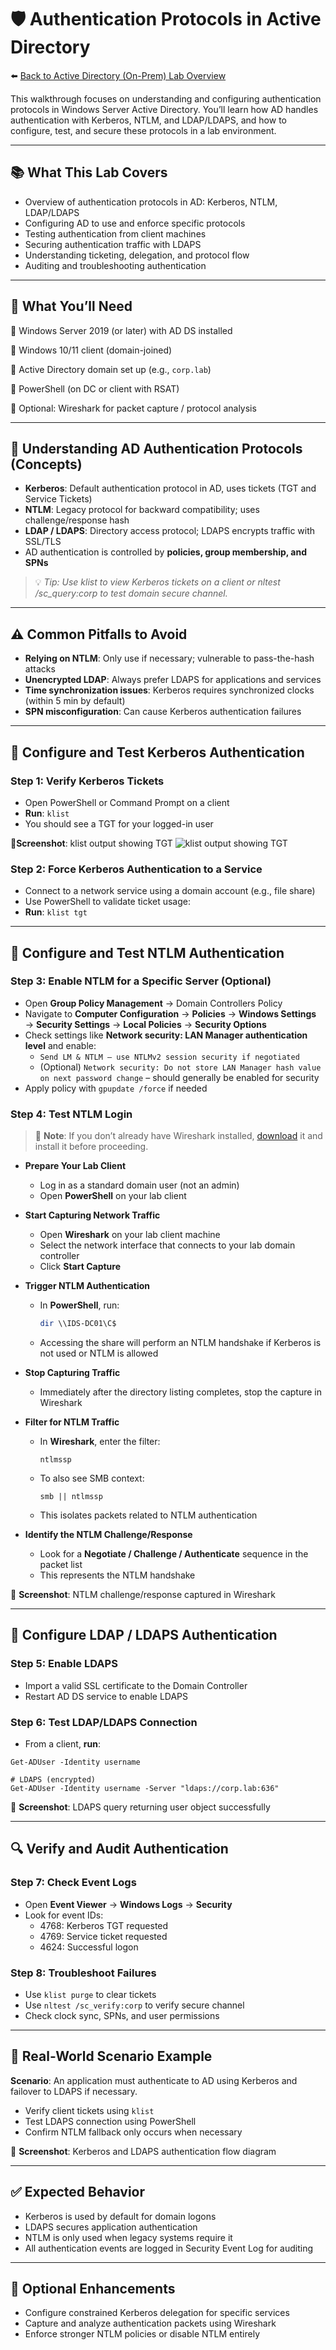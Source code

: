 # 🛡️ Authentication Protocols in Active Directory

⬅️ [Back to Active Directory (On-Prem) Lab Overview](./README.md)

This walkthrough focuses on understanding and configuring authentication protocols in Windows Server Active Directory. You’ll learn how AD handles authentication with Kerberos, NTLM, and LDAP/LDAPS, and how to configure, test, and secure these protocols in a lab environment.

---

## 📚 What This Lab Covers

- Overview of authentication protocols in AD: Kerberos, NTLM, LDAP/LDAPS
- Configuring AD to use and enforce specific protocols
- Testing authentication from client machines
- Securing authentication traffic with LDAPS
- Understanding ticketing, delegation, and protocol flow
- Auditing and troubleshooting authentication

---

## 📝 What You’ll Need

🔹 Windows Server 2019 (or later) with AD DS installed

🔹 Windows 10/11 client (domain-joined)

🔹 Active Directory domain set up (e.g., `corp.lab`)

🔹 PowerShell (on DC or client with RSAT)

🔹 Optional: Wireshark for packet capture / protocol analysis

---

## 📖 Understanding AD Authentication Protocols (Concepts)

- **Kerberos**: Default authentication protocol in AD, uses tickets (TGT and Service Tickets)
- **NTLM**: Legacy protocol for backward compatibility; uses challenge/response hash
- **LDAP / LDAPS**: Directory access protocol; LDAPS encrypts traffic with SSL/TLS
- AD authentication is controlled by **policies, group membership, and SPNs**
> 💡 *Tip: Use klist to view Kerberos tickets on a client or nltest /sc_query:corp to test domain secure channel.*

---

## ⚠️ Common Pitfalls to Avoid

- **Relying on NTLM**: Only use if necessary; vulnerable to pass-the-hash attacks
- **Unencrypted LDAP**: Always prefer LDAPS for applications and services
- **Time synchronization issues**: Kerberos requires synchronized clocks (within 5 min by default)
- **SPN misconfiguration**: Can cause Kerberos authentication failures

---

## 🔧 Configure and Test Kerberos Authentication

### Step 1: Verify Kerberos Tickets
- Open PowerShell or Command Prompt on a client
- **Run**: `klist`
- You should see a TGT for your logged-in user

📸**Screenshot**: klist output showing TGT
![klist output showing TGT](./screenshots/auth-protocols/01klist-output-tgt.png)

### Step 2: Force Kerberos Authentication to a Service

- Connect to a network service using a domain account (e.g., file share)
- Use PowerShell to validate ticket usage:
 - **Run**: `klist tgt`

---

## 🔧 Configure and Test NTLM Authentication

### Step 3: Enable NTLM for a Specific Server (Optional)

- Open **Group Policy Management** → Domain Controllers Policy
- Navigate to **Computer Configuration** → **Policies** → **Windows Settings** → **Security Settings** → **Local Policies** → **Security Options**
- Check settings like **Network security: LAN Manager authentication level** and enable:
  - `Send LM & NTLM – use NTLMv2 session security if negotiated`
  - (Optional) `Network security: Do not store LAN Manager hash value on next password change` – should generally be enabled for security
- Apply policy with `gpupdate /force` if needed

### Step 4: Test NTLM Login

> 📒 **Note**: If you don’t already have Wireshark installed, [download](https://www.wireshark.org/download.html) it and install it before proceeding.

- **Prepare Your Lab Client**  
  - Log in as a standard domain user (not an admin)  
  - Open **PowerShell** on your lab client

- **Start Capturing Network Traffic**  
  - Open **Wireshark** on your lab client machine  
  - Select the network interface that connects to your lab domain controller  
  - Click **Start Capture**

- **Trigger NTLM Authentication**  
  - In **PowerShell**, run:  
    ```powershell
    dir \\IDS-DC01\C$
    ```  
  - Accessing the share will perform an NTLM handshake if Kerberos is not used or NTLM is allowed

- **Stop Capturing Traffic**  
  - Immediately after the directory listing completes, stop the capture in Wireshark

- **Filter for NTLM Traffic**  
  - In **Wireshark**, enter the filter:  
    ```
    ntlmssp
    ```  
  - To also see SMB context:  
    ```
    smb || ntlmssp
    ```  
  - This isolates packets related to NTLM authentication

- **Identify the NTLM Challenge/Response**  
  - Look for a **Negotiate / Challenge / Authenticate** sequence in the packet list  
  - This represents the NTLM handshake


📸 **Screenshot**: NTLM challenge/response captured in Wireshark

---

## 🔧 Configure LDAP / LDAPS Authentication

### Step 5: Enable LDAPS

- Import a valid SSL certificate to the Domain Controller
- Restart AD DS service to enable LDAPS

### Step 6: Test LDAP/LDAPS Connection

- From a client, **run**:
```# LDAP (unencrypted)
Get-ADUser -Identity username

# LDAPS (encrypted)
Get-ADUser -Identity username -Server "ldaps://corp.lab:636"
```

📸 **Screenshot**: LDAPS query returning user object successfully

---

## 🔍 Verify and Audit Authentication

### Step 7: Check Event Logs

- Open **Event Viewer** → **Windows Logs** → **Security**
- Look for event IDs:
  - 4768: Kerberos TGT requested
  - 4769: Service ticket requested
  - 4624: Successful logon

### Step 8: Troubleshoot Failures

- Use `klist purge` to clear tickets
- Use `nltest /sc_verify:corp` to verify secure channel
- Check clock sync, SPNs, and user permissions

---

## 🔄 Real-World Scenario Example

**Scenario**: An application must authenticate to AD using Kerberos and failover to LDAPS if necessary.
- Verify client tickets using `klist`
- Test LDAPS connection using PowerShell
- Confirm NTLM fallback only occurs when necessary

📸 **Screenshot**: Kerberos and LDAPS authentication flow diagram

---

## ✅ Expected Behavior

- Kerberos is used by default for domain logons
- LDAPS secures application authentication
- NTLM is only used when legacy systems require it
- All authentication events are logged in Security Event Log for auditing

---

## 🔄 Optional Enhancements

- Configure constrained Kerberos delegation for specific services
- Capture and analyze authentication packets using Wireshark
- Enforce stronger NTLM policies or disable NTLM entirely













